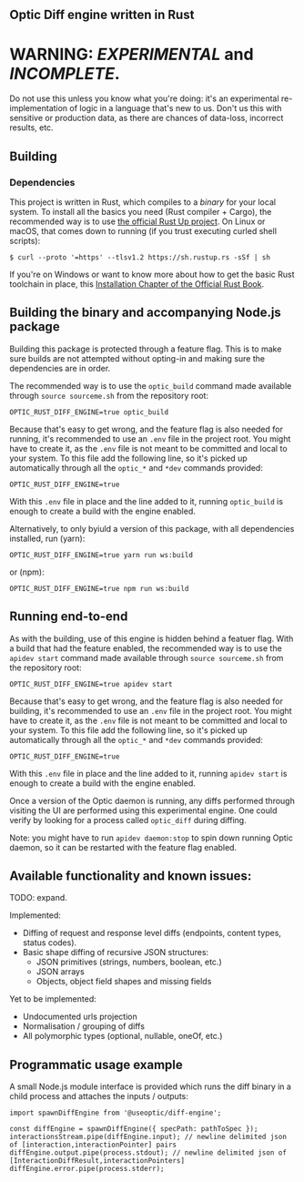## Optic Diff engine written in Rust

# WARNING: _EXPERIMENTAL_ and _INCOMPLETE_.

Do not use this unless you know what you're doing: it's an experimental re-implementation of logic in a language that's new to us. Don't us this with sensitive or production data, as there are chances of data-loss, incorrect results, etc.

## Building

### Dependencies

This project is written in Rust, which compiles to a _binary_ for your local system. To install all the basics you need (Rust compiler + Cargo), the recommended way is to use [the official Rust Up project](https://rustup.rs). On Linux or macOS, that comes down to running (if you trust executing curled shell scripts):

```
$ curl --proto '=https' --tlsv1.2 https://sh.rustup.rs -sSf | sh
```

If you're on Windows or want to know more about how to get the basic Rust toolchain in place, this [Installation Chapter of the Official Rust Book](https://doc.rust-lang.org/stable/book/ch01-01-installation.html).

## Building the binary and accompanying Node.js package

Building this package is protected through a feature flag. This is to make sure builds are not attempted without opting-in and making sure the dependencies are in order.

The recommended way is to use the `optic_build` command made available through `source sourceme.sh` from the repository root:

```
OPTIC_RUST_DIFF_ENGINE=true optic_build
```

Because that's easy to get wrong, and the feature flag is also needed for running, it's recommended to use an `.env` file in the project root. You might have to create it, as the `.env` file is not meant to be committed and local to your system. To this file add the following line, so it's picked up automatically through all the `optic_*` and `*dev` commands provided:

```
OPTIC_RUST_DIFF_ENGINE=true
```

With this `.env` file in place and the line added to it, running `optic_build` is enough to create a build with the engine enabled.

Alternatively, to only byiuld a version of this package, with all dependencies installed, run (yarn):

```
OPTIC_RUST_DIFF_ENGINE=true yarn run ws:build
```

or (npm):

```
OPTIC_RUST_DIFF_ENGINE=true npm run ws:build
```

## Running end-to-end

As with the building, use of this engine is hidden behind a featuer flag. With a build that had the feature enabled, the recommended way is to use the `apidev start` command made available through `source sourceme.sh` from the repository root:

```
OPTIC_RUST_DIFF_ENGINE=true apidev start
```

Because that's easy to get wrong, and the feature flag is also needed for building, it's recommended to use an `.env` file in the project root. You might have to create it, as the `.env` file is not meant to be committed and local to your system. To this file add the following line, so it's picked up automatically through all the `optic_*` and `*dev` commands provided:

```
OPTIC_RUST_DIFF_ENGINE=true
```

With this `.env` file in place and the line added to it, running `apidev start` is enough to create a build with the engine enabled.

Once a version of the Optic daemon is running, any diffs performed through visiting the UI are performed using this experimental engine. One could verify by looking for a process called `optic_diff` during diffing.

Note: you might have to run `apidev daemon:stop` to spin down running Optic daemon, so it can be restarted with the feature flag enabled.

## Available functionality and known issues:

TODO: expand.

Implemented:

- Diffing of request and response level diffs (endpoints, content types, status codes).
- Basic shape diffing of recursive JSON structures:
  - JSON primitives (strings, numbers, boolean, etc.)
  - JSON arrays
  - Objects, object field shapes and missing fields

Yet to be implemented:

- Undocumented urls projection
- Normalisation / grouping of diffs
- All polymorphic types (optional, nullable, oneOf, etc.)

## Programmatic usage example

A small Node.js module interface is provided which runs the diff binary in a child process and attaches the inputs / outputs:

```
import spawnDiffEngine from '@useoptic/diff-engine';

const diffEngine = spawnDiffEngine({ specPath: pathToSpec });
interactionsStream.pipe(diffEngine.input); // newline delimited json of [interaction,interactionPointer] pairs
diffEngine.output.pipe(process.stdout); // newline delimited json of [InteractionDiffResult,interactionPointers]
diffEngine.error.pipe(process.stderr);
```
